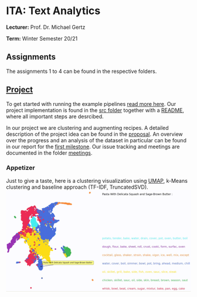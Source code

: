 # ITA: Text Analytics
**Lecturer:** Prof. Dr. Michael Gertz

**Term:** Winter Semester 20/21

## Assignments

The assignments 1 to 4 can be found in the respective folders.

## [Project](src/)

To get started with running the example pipelines [read more here](src/). Our project implementation is found in the [src folder](src/) together with a [README](src/), where all important steps are desrcibed.

In our project we are clustering and augmenting recipes. A detailed description of the project idea can be found in the [proposal](proposal/project-proposal.pdf). An overview over the progress and an analysis of the dataset in particular can be found in our report for the [first milestone](milestone-1/README.md). Our issue tracking and meetings are documented in the folder [meetings](meetings/).

### Appetizer
Just to give a taste, here is a clustering visualization using [UMAP](https://umap-learn.readthedocs.io/en/latest/), k-Means clustering and baseline approach (TF-IDF, TruncatedSVD).
![Baseline Gif](visualisations/baseline.gif)